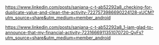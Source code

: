 https://www.linkedin.com/posts/sanjana-c-t-ab52292a8_checking-for-duplicate-value-and-clean-the-activity-7227573986690224128-xUCM?utm_source=share&utm_medium=member_android 

https://www.linkedin.com/posts/sanjana-c-t-ab52292a8_1-iam-glad-to-announce-that-my-financial-activity-7231666911351070720-QyFs?utm_source=share&utm_medium=member_android